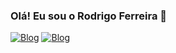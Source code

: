 ### Olá! Eu sou o Rodrigo Ferreira 👋


[![Blog](https://img.shields.io/badge/WhatsApp-25D366?style=for-the-badge&logo=whatsapp&logoColor=white)](https://api.whatsapp.com/send?phone=5521985335344) [![Blog](https://img.shields.io/badge/CSS3-1572B6?style=for-the-badge&logo=css3&logoColor=white)](https://www.linkedin.com/in/rodrigo-ferreira-325527272/)

